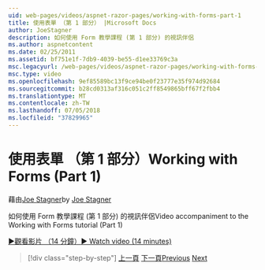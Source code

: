 ```yaml
---
uid: web-pages/videos/aspnet-razor-pages/working-with-forms-part-1
title: 使用表單 （第 1 部分） |Microsoft Docs
author: JoeStagner
description: 如何使用 Form 教學課程 (第 1 部分) 的視訊伴侶
ms.author: aspnetcontent
ms.date: 02/25/2011
ms.assetid: bf751e1f-7db9-4039-be55-d1ee33769c3a
msc.legacyurl: /web-pages/videos/aspnet-razor-pages/working-with-forms-part-1
msc.type: video
ms.openlocfilehash: 9ef85589bc13f9ce94be0f23777e35f974d92684
ms.sourcegitcommit: b28cd0313af316c051c2ff8549865bff67f2fbb4
ms.translationtype: MT
ms.contentlocale: zh-TW
ms.lasthandoff: 07/05/2018
ms.locfileid: "37829965"
---
```

<a name="working-with-forms-part-1"></a><span data-ttu-id="38afa-103">使用表單 （第 1 部分）</span><span class="sxs-lookup"><span data-stu-id="38afa-103">Working with Forms (Part 1)</span></span>
====================
<span data-ttu-id="38afa-104">藉由[Joe Stagner](https://github.com/JoeStagner)</span><span class="sxs-lookup"><span data-stu-id="38afa-104">by [Joe Stagner](https://github.com/JoeStagner)</span></span>

<span data-ttu-id="38afa-105">如何使用 Form 教學課程 (第 1 部分) 的視訊伴侶</span><span class="sxs-lookup"><span data-stu-id="38afa-105">Video accompaniment to the Working with Forms tutorial (Part 1)</span></span>

[<span data-ttu-id="38afa-106">&#9654;觀看影片 （14 分鐘）</span><span class="sxs-lookup"><span data-stu-id="38afa-106">&#9654; Watch video (14 minutes)</span></span>](https://channel9.msdn.com/Blogs/ASP-NET-Site-Videos/working-with-forms-part-1)

> [!div class="step-by-step"]
> <span data-ttu-id="38afa-107">[上一頁](creating-a-consistent-look-part-2.md)
> [下一頁](working-with-forms-part-2.md)</span><span class="sxs-lookup"><span data-stu-id="38afa-107">[Previous](creating-a-consistent-look-part-2.md)
[Next](working-with-forms-part-2.md)</span></span>
